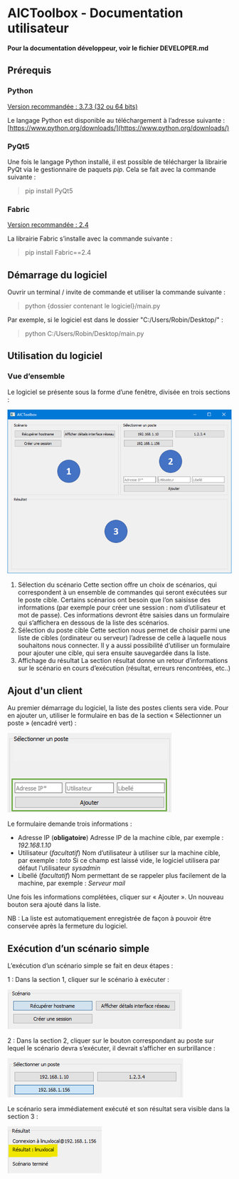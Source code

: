 # AICToolbox - Documentation utilisateur

**Pour la documentation développeur, voir le fichier DEVELOPER.md**

## Prérequis
### Python
<u>Version recommandée : 3.7.3 (32 ou 64 bits)</u>

Le langage Python est disponible au téléchargement à l’adresse suivante : [https://www.python.org/downloads/](https://www.python.org/downloads/)

### PyQt5

Une fois le langage Python installé, il est possible de télécharger la librairie PyQt via le gestionnaire de paquets _pip_. Cela se fait avec la commande suivante :

> pip install PyQt5

### Fabric

<u>Version recommandée : 2.4</u>

La librairie Fabric s’installe avec la commande suivante :

> pip install Fabric==2.4

## Démarrage du logiciel

Ouvrir un terminal / invite de commande et utiliser la commande suivante :

> python {dossier contenant le logiciel}/main.py

Par exemple, si le logiciel est dans le dossier "C:/Users/Robin/Desktop/" :

> python C:/Users/Robin/Desktop/main.py

## Utilisation du logiciel

### Vue d’ensemble

Le logiciel se présente sous la forme d’une fenêtre, divisée en trois sections :

![](https://raw.githubusercontent.com/Drohamos/OC-AIC-Projet6/master/documentation/ensemble-avec-params.png)

 1. Sélection du scénario
Cette section offre un choix de scénarios, qui correspondent à un ensemble de commandes qui seront exécutées sur le poste cible.
Certains scénarios ont besoin que l’on saisisse des informations (par exemple pour créer une session : nom d’utilisateur et mot de passe). Ces informations devront être saisies dans un formulaire qui s’affichera en dessous de la liste des scénarios.
 2. Sélection du poste cible
 Cette section nous permet de choisir parmi une liste de cibles (ordinateur ou serveur) l’adresse de celle à laquelle nous souhaitons nous connecter.
 Il y a aussi possibilité d’utiliser un formulaire pour ajouter une cible, qui sera ensuite sauvegardée dans la liste.
 3. Affichage du résultat
La section résultat donne un retour d’informations sur le scénario en cours d’exécution (résultat, erreurs rencontrées, etc..)

## Ajout d'un client

Au premier démarrage du logiciel, la liste des postes clients sera vide. Pour en ajouter un, utiliser le formulaire en bas de la section « Sélectionner un poste » (encadré vert) :

![](https://raw.githubusercontent.com/Drohamos/OC-AIC-Projet6/master/documentation/cible-ajout.png)

Le formulaire demande trois informations :
- Adresse IP (**obligatoire**)
Adresse IP de la machine cible, par exemple : *192.168.1.10*
- Utilisateur (*facultatif*)
Nom d’utilisateur à utiliser sur la machine cible, par exemple : *toto*
Si ce champ est laissé vide, le logiciel utilisera par défaut l’utilisateur *sysadmin*
- Libellé (*facultatif*)
Nom permettant de se rappeler plus facilement de la machine, par exemple : *Serveur mail*

Une fois les informations complétées, cliquer sur « Ajouter ». Un nouveau bouton sera ajouté dans la liste.

NB : La liste est automatiquement enregistrée de façon à pouvoir être conservée après la fermeture du logiciel.

## Exécution d’un scénario simple

L’exécution d’un scénario simple se fait en deux étapes :

1 : Dans la section 1, cliquer sur le scénario à exécuter :

![](https://raw.githubusercontent.com/Drohamos/OC-AIC-Projet6/master/documentation/scenario-selection.png)

2 : Dans la section 2, cliquer sur le bouton correspondant au poste sur lequel le scénario devra s’exécuter, il devrait s’afficher en surbrillance :

![](https://raw.githubusercontent.com/Drohamos/OC-AIC-Projet6/master/documentation/cible-selection.png)

Le scénario sera immédiatement exécuté et son résultat sera visible dans la section 3 :

![](https://raw.githubusercontent.com/Drohamos/OC-AIC-Projet6/master/documentation/resultat-surligne.png)
